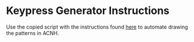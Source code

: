 # Keypress Generator Instructions

Use the copied script with the instructions found [here](https://github.com/Thulinma/SwitchControllerEmulator) to automate drawing the patterns in ACNH.